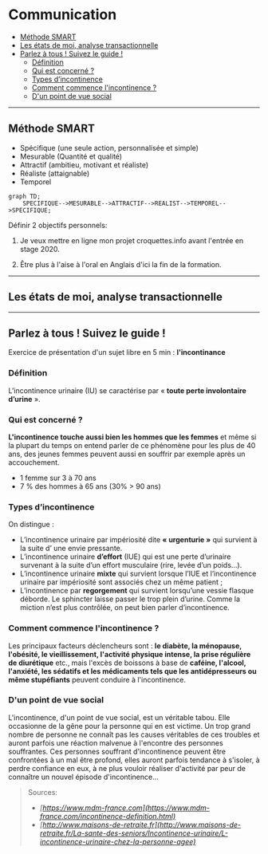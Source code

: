 # Communication

<!-- TOC -->

- [Méthode SMART](#méthode-smart)
- [Les états de moi, analyse transactionnelle](#les-états-de-moi-analyse-transactionnelle)
- [Parlez à tous ! Suivez le guide !](#parlez-à-tous--suivez-le-guide-)
  - [Définition](#définition)
  - [Qui est concerné ?](#qui-est-concerné-)
  - [Types d’incontinence](#types-dincontinence)
  - [Comment commence l'incontinence ?](#comment-commence-lincontinence-)
  - [D'un point de vue social](#dun-point-de-vue-social)

<!-- /TOC -->

___

## Méthode SMART

- Spécifique (une seule action, personnalisée et simple)
- Mesurable (Quantité et qualité)
- Attractif (ambitieu, motivant et réaliste)
- Réaliste (attaignable)
- Temporel

```mermaid
graph TD;
    SPECIFIQUE-->MESURABLE-->ATTRACTIF-->REALIST-->TEMPOREL-->SPECIFIQUE;
```

Définir 2 objectifs personnels:

1. Je veux mettre en ligne mon projet croquettes.info avant l'entrée en stage 2020.

2. Être plus à l'aise à l'oral en Anglais d'ici la fin de la formation.

___

## Les états de moi, analyse transactionnelle

___

## Parlez à tous ! Suivez le guide !

Exercice de présentation d'un sujet libre en 5 min : **l'incontinance**

### Définition

L’incontinence urinaire (IU) se caractérise par « **toute perte involontaire d’urine** ».

### Qui est concerné ?

**L'incontinence touche aussi bien les hommes que les femmes** et même si la plupart du temps on entend parler de ce phénomène pour les plus de 40 ans, des jeunes femmes peuvent aussi en souffrir par exemple après un accouchement.

- 1 femme sur 3 à 70 ans
- 7 % des hommes à 65 ans (30% > 90 ans)

### Types d’incontinence

On distingue :

- L’incontinence urinaire par impériosité dite **« urgenturie »** qui survient à la suite d’ une envie pressante.
- L’incontinence urinaire **d’effort** (IUE) qui est une perte d’urinaire survenant à la suite d’un effort musculaire (rire, levée d’un poids…).
- L’incontinence urinaire **mixte** qui survient lorsque l’IUE et l’incontinence urinaire par impériosité sont associés chez un même patient ;
- L’incontinence par **regorgement** qui survient lorsqu’une vessie flasque déborde. Le sphincter laisse passer le trop plein d’urine. Comme la miction n’est plus contrôlée, on peut bien parler d’incontinence.

### Comment commence l'incontinence ?

Les principaux facteurs déclencheurs sont : **le diabète, la ménopause, l'obésité, le vieillissement, l'activité physique intense, la prise régulière de diurétique** etc., mais l'excès de boissons à base de **caféine, l'alcool, l'anxiété, les sédatifs et les médicaments tels que les antidépresseurs ou même stupéfiants** peuvent conduire à l'incontinence.

### D'un point de vue social

L'incontinence, d'un point de vue social, est un véritable tabou. Elle occasionne de la gêne pour la personne qui en est victime. Un trop grand nombre de personne ne connaît pas les causes véritables de ces troubles et auront parfois une réaction malvenue à l'encontre des personnes souffrantes. Ces personnes souffrant d'incontinence peuvent être confrontées à un mal être profond, elles auront parfois tendance à s'isoler, à perdre confiance en eux, à ne plus vouloir réaliser d'activité par peur de connaître un nouvel épisode d'incontinence...

> Sources:
> - *[https://www.mdm-france.com](https://www.mdm-france.com/incontinence-definition.html)*
> - *[http://www.maisons-de-retraite.fr](http://www.maisons-de-retraite.fr/La-sante-des-seniors/Incontinence-urinaire/L-incontinence-urinaire-chez-la-personne-agee)*
